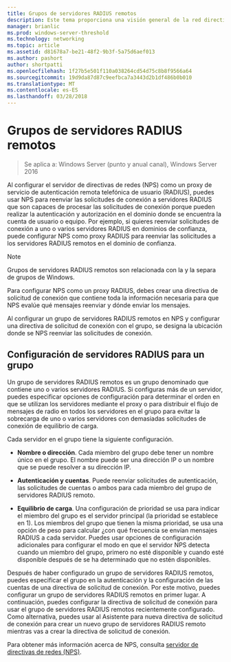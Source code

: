 ```yaml
---
title: Grupos de servidores RADIUS remotos
description: Este tema proporciona una visión general de la red directiva servidor remoto grupos de servidores RADIUS en Windows Server 2016.
manager: brianlic
ms.prod: windows-server-threshold
ms.technology: networking
ms.topic: article
ms.assetid: d81678a7-be21-48f2-9b3f-5a75d6aef013
ms.author: pashort
author: shortpatti
ms.openlocfilehash: 1f27b5e501f110a038264cd54d75c8b8f9566a64
ms.sourcegitcommit: 19d9da87d87c9eefbca7a3443d2b1df486b0b010
ms.translationtype: MT
ms.contentlocale: es-ES
ms.lasthandoff: 03/28/2018
---
```

# <a name="remote-radius-server-groups"></a>Grupos de servidores RADIUS remotos

>Se aplica a: Windows Server (punto y anual canal), Windows Server 2016

Al configurar el servidor de directivas de redes (NPS) como un proxy de servicio de autenticación remota telefónica de usuario (RADIUS), puedes usar NPS para reenviar las solicitudes de conexión a servidores RADIUS que son capaces de procesar las solicitudes de conexión porque pueden realizar la autenticación y autorización en el dominio donde se encuentra la cuenta de usuario o equipo. Por ejemplo, si quieres reenviar solicitudes de conexión a uno o varios servidores RADIUS en dominios de confianza, puede configurar NPS como proxy RADIUS para reenviar las solicitudes a los servidores RADIUS remotos en el dominio de confianza.

>[!NOTE]
>Grupos de servidores RADIUS remotos son relacionada con la y la separa de grupos de Windows.

Para configurar NPS como un proxy RADIUS, debes crear una directiva de solicitud de conexión que contiene toda la información necesaria para que NPS evalúe qué mensajes reenviar y dónde enviar los mensajes.

Al configurar un grupo de servidores RADIUS remotos en NPS y configurar una directiva de solicitud de conexión con el grupo, se designa la ubicación donde se NPS reenviar las solicitudes de conexión.

## <a name="configuring-radius-servers-for-a-group"></a>Configuración de servidores RADIUS para un grupo

Un grupo de servidores RADIUS remotos es un grupo denominado que contiene uno o varios servidores RADIUS. Si configuras más de un servidor, puedes especificar opciones de configuración para determinar el orden en que se utilizan los servidores mediante el proxy o para distribuir el flujo de mensajes de radio en todos los servidores en el grupo para evitar la sobrecarga de uno o varios servidores con demasiadas solicitudes de conexión de equilibrio de carga.

Cada servidor en el grupo tiene la siguiente configuración.

- **Nombre o dirección**. Cada miembro del grupo debe tener un nombre único en el grupo. El nombre puede ser una dirección IP o un nombre que se puede resolver a su dirección IP.

- **Autenticación y cuentas**. Puede reenviar solicitudes de autenticación, las solicitudes de cuentas o ambos para cada miembro del grupo de servidores RADIUS remoto.

- **Equilibrio de carga**. Una configuración de prioridad se usa para indicar el miembro del grupo es el servidor principal (la prioridad se establece en 1). Los miembros del grupo que tienen la misma prioridad, se usa una opción de peso para calcular ¿con qué frecuencia se envían mensajes RADIUS a cada servidor. Puedes usar opciones de configuración adicionales para configurar el modo en que el servidor NPS detecta cuando un miembro del grupo, primero no esté disponible y cuando esté disponible después de se ha determinado que no estén disponibles.

Después de haber configurado un grupo de servidores RADIUS remotos, puedes especificar el grupo en la autenticación y la configuración de las cuentas de una directiva de solicitud de conexión. Por este motivo, puedes configurar un grupo de servidores RADIUS remotos en primer lugar. A continuación, puedes configurar la directiva de solicitud de conexión para usar el grupo de servidores RADIUS remotos recientemente configurado. Como alternativa, puedes usar al Asistente para nueva directiva de solicitud de conexión para crear un nuevo grupo de servidores RADIUS remoto mientras vas a crear la directiva de solicitud de conexión.

Para obtener más información acerca de NPS, consulta [servidor de directivas de redes (NPS)](nps-top.md).
